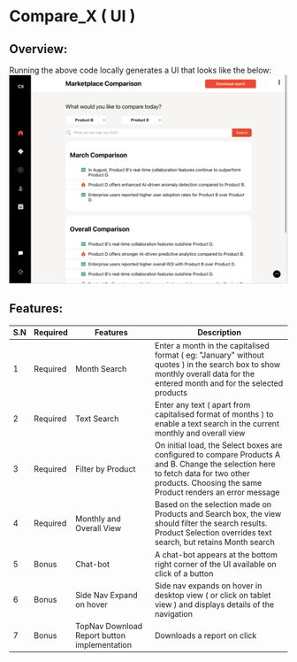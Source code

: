 # Compare_X ( UI )

## Overview:
Running the above code locally generates a UI that looks like the below:
![alt text](./CompareX_UI.png)

## Features:

| S.N | Required | Features | Description |
| ---- | ---- | ---- | ---- |
| 1 | Required | Month Search | Enter a month in the capitalised format ( eg: "January" without quotes ) in the search box to show monthly overall data for the entered month and for the selected products | 
| 2 | Required | Text Search | Enter any text ( apart from capitalised format of months ) to enable a text search in the current monthly and overall view |
| 3 | Required | Filter by Product | On initial load, the Select boxes are configured to compare Products A and B. Change the selection here to fetch data for two other products. Choosing the same Product renders an error message |
| 4 | Required | Monthly and Overall View | Based on the selection made on Products and Search box, the view should filter the search results. Product Selection overrides text search, but retains Month search |
| 5 | Bonus | Chat-bot | A chat-bot appears at the bottom right corner of the UI available on click of a button |
| 6 | Bonus | Side Nav Expand on hover | Side nav expands on hover in desktop view ( or click on tablet view ) and displays details of the navigation |
| 7 | Bonus | TopNav Download Report button implementation | Downloads a report on click |
